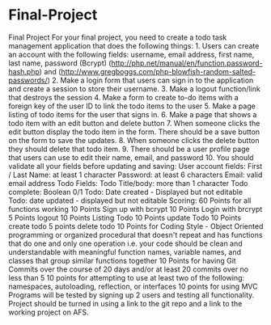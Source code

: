 # Final-Project
Final Project For your final project, you need to create a todo task management application that does the following things:  1.  Users can create an account with the following fields: username, email address, first name, last name, password (Bcrypt) (http://php.net/manual/en/function.password-hash.php) and (http://www.gregboggs.com/php-blowfish-random-salted-passwords/)  2.  Make a login form that users can sign in to the application and create a session to store their username.  3.  Make a logout function/link that destroys the session  4.  Make a form to create to-do items with a foreign key of the user ID to link the todo items to the user  5.  Make a page listing of todo items for the user that signs in.    6.  Make a page that shows a todo item with an edit button and delete button  7.  When someone clicks the edit button display the todo item in the form.  There should be a save button on the form to save the updates.    8.  When someone clicks the delete button they should delete that todo item.  9.  There should be a user profile page that users can use to edit their name, email, and password  10.  You should validate all your fields before updating and saving:   User account fields:  First / Last Name: at least 1 character  Password: at least 6 characters  Email: valid email address  Todo Fields:  Todo Title/body: more than 1 character  Todo complete: Boolean 0/1  Todo: Date created - Displayed but not editable  Todo: date updated - displayed but not editable  Scoring:  60 Points for all functions working  10 Points Sign up with bcrypt 10 Points Login with brcrypt 5 Points logout 10 Points Listing Todo 10 Points update Todo 10 Points create todo 5 points delete todo 10 Points for Coding Style - Object Oriented programming or organized procedural that doesn't repeat and has functions that do one and only one operation i.e. your code should be clean and understandable with meaningful function names, variable names, and classes that group similar functions together  10 Points for having Git Commits over the course of 20 days and/or at least 20 commits over no less than 5  10 points for attempting to use at least two of the following: namespaces, autoloading, reflection, or interfaces  10 points for using MVC  Programs will be tested by signing up 2 users and testing all functionality.    Project should be turned in using a link to the git repo and a link to the working project on AFS.

